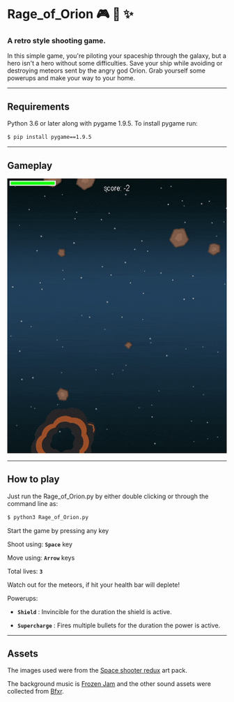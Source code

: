 # Rage_of_Orion :video_game: :rocket: :sparkles:

### A retro style shooting game.

In this simple game, you're piloting your spaceship through the galaxy, but a hero isn't a hero without some difficulties. Save your ship while avoiding or destroying meteors sent by the angry god Orion. Grab yourself some powerups and make your way to your home.

---

## Requirements

Python 3.6 or later along with pygame 1.9.5. To install pygame run:

```bash
$ pip install pygame==1.9.5
```

---

## Gameplay

![](gameplay.gif)

---

## How to play

Just run the Rage_of_Orion.py by either double clicking or through the command line as:

```bash
$ python3 Rage_of_Orion.py
```


Start the game by pressing any key


Shoot using:    __`Space`__ key


Move using:     __`Arrow`__ keys    


Total lives:    __`3`__


Watch out for the meteors, if hit your health bar will deplete!


Powerups:

  * __`Shield`__ :        Invincible for the duration the shield is active.


  * __`Supercharge`__ :   Fires multiple bullets for the duration the power is active.

---

## Assets

The images used were from the [Space shooter redux](https://opengameart.org/content/space-shooter-redux) art pack.

The background music is [Frozen Jam](https://opengameart.org/content/frozen-jam-seamless-loop) and the other sound assets were collected from [Bfxr](https://www.bfxr.net/).
